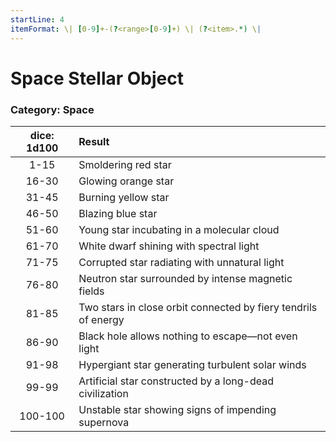 ```yaml
---
startLine: 4
itemFormat: \| [0-9]+-(?<range>[0-9]+) \| (?<item>.*) \|
---
```

# Space Stellar Object
### Category: Space

| dice: 1d100 | Result |
|:----:|:-------|
| 1-15 | Smoldering red star |
| 16-30 | Glowing orange star |
| 31-45 | Burning yellow star |
| 46-50 | Blazing blue star |
| 51-60 | Young star incubating in a molecular cloud |
| 61-70 | White dwarf shining with spectral light |
| 71-75 | Corrupted star radiating with unnatural light |
| 76-80 | Neutron star surrounded by intense magnetic fields |
| 81-85 | Two stars in close orbit connected by fiery tendrils of energy |
| 86-90 | Black hole allows nothing to escape—not even light |
| 91-98 | Hypergiant star generating turbulent solar winds |
| 99-99 | Artificial star constructed by a long-dead civilization |
| 100-100 | Unstable star showing signs of impending supernova |